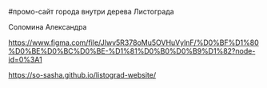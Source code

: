 #промо-сайт города внутри дерева Листограда

Соломина Александра

https://www.figma.com/file/JIwv5R378oMu5OVHuVylnF/%D0%BF%D1%80%D0%BE%D0%BC%D0%BE-%D1%81%D0%B0%D0%B9%D1%82?node-id=0%3A1

https://so-sasha.github.io/listograd-website/
